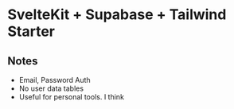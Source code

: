 # SvelteKit + Supabase + Tailwind Starter

## Notes

- Email, Password Auth
- No user data tables
- Useful for personal tools. I think
